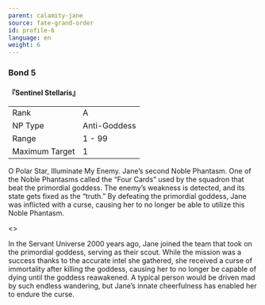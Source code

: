 ```yaml
---
parent: calamity-jane
source: fate-grand-order
id: profile-6
language: en
weight: 6
---
```


### Bond 5

#### 『Sentinel Stellaris』

<table>
  <tr><td>Rank</td><td>A</td></tr>
  <tr><td>NP Type</td><td>Anti-Goddess</td></tr>
  <tr><td>Range</td><td>1 - 99</td></tr>
  <tr><td>Maximum Target</td><td>1</td></tr>
</table>

O Polar Star, Illuminate My Enemy.
Jane’s second Noble Phantasm.
One of the Noble Phantasms called the “Four Cards” used by the squadron that beat the primordial goddess.
The enemy’s weakness is detected, and its state gets fixed as the “truth.”
By defeating the primordial goddess, Jane was inflicted with a curse, causing her to no longer be able to utilize this Noble Phantasm.

<>

In the Servant Universe 2000 years ago, Jane joined the team that took on the primordial goddess, serving as their scout. While the mission was a success thanks to the accurate intel she gathered, she received a curse of immortality after killing the goddess, causing her to no longer be capable of dying until the goddess reawakened.
A typical person would be driven mad by such endless wandering, but Jane’s innate cheerfulness has enabled her to endure the curse.
